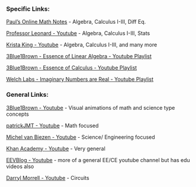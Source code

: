 ### **Specific Links:**

[Paul’s Online Math Notes](http://tutorial.math.lamar.edu/) - Algebra, Calculus I-III, Diff Eq.

[Professor Leonard - Youtube](https://www.youtube.com/user/professorleonard57/playlists) - Algebra, Calculus I-III, Stats

[Krista King - Youtube](https://www.youtube.com/user/TheIntegralCALC/playlists?view=1&sort=dd&shelf_id=0) - Algebra, Calculus I-III, and many more

[3Blue1Brown - Essence of Linear Algebra - Youtube Playlist](https://www.youtube.com/playlist?list=PLZHQObOWTQDPD3MizzM2xVFitgF8hE_ab)

[3Blue1Brown - Essence of Calculus - Youtube Playlist](https://www.youtube.com/playlist?list=PLZHQObOWTQDMsr9K-rj53DwVRMYO3t5Yr)

[Welch Labs - Imaginary Numbers are Real - Youtube Playlist](https://www.youtube.com/playlist?list=PLiaHhY2iBX9g6KIvZ_703G3KJXapKkNaF)

### **General Links:**

[3Blue1Brown - Youtube](https://www.youtube.com/channel/UCYO_jab_esuFRV4b17AJtAw) - Visual animations of math and science type concepts  

[patrickJMT - Youtube](https://www.youtube.com/user/patrickJMT/playlists) - Math focused

[Michel van Biezen - Youtube](https://www.youtube.com/user/ilectureonline) - Science/ Engineering focused

[Khan Academy - Youtube](https://www.youtube.com/user/khanacademy/playlists) - Very general

[EEVBlog - Youtube](https://www.youtube.com/user/EEVblog) - more of a general EE/CE youtube channel but has edu videos also

[Darryl Morrell - Youtube](https://www.youtube.com/user/DarrylMorrell) - Circuits
